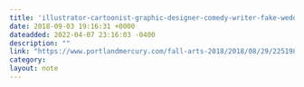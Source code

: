 ```yaml
---
title: 'illustrator-cartoonist-graphic-designer-comedy-writer-fake-wedding-facilitator-jenny-vu---fall-arts-2018---portland-mercury'
date: 2018-09-03 19:16:31 +0000
dateadded: 2022-04-07 23:16:03 -0400
description: ""
link: "https://www.portlandmercury.com/fall-arts-2018/2018/08/29/22519800/illustrator-cartoonist-graphic-designer-comedy-writer-fake-wedding-facilitator-jenny-vu"
category:
layout: note
---
```

